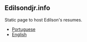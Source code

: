 ## Edilsondjr.info

Static page to host Edilson's resumes.

- [Portuguese](https://github.com/edilsondjr/page/blob/master/curriculo_edilson.pdf)
- [English](https://github.com/edilsondjr/page/blob/master/resume_edilson.pdf)
